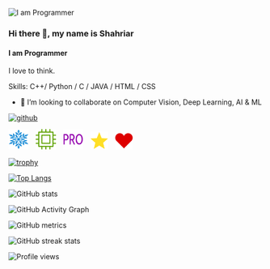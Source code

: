![I am Programmer](https://media.licdn.com/dms/image/D5616AQENkLW9rYa6Og/profile-displaybackgroundimage-shrink_350_1400/0/1693378493514?e=1698883200&v=beta&t=vOXSKT-K3gZ6_MuK_YPfZGEcxnnhKMy2Xh8hFmWL_9I)
### Hi there 👋, my name is Shahriar
#### I am Programmer


I love to think.

Skills: C++/ Python / C / JAVA / HTML / CSS

- 👯 I’m looking to collaborate on Computer Vision, Deep Learning, AI & ML 


[<img src='https://cdn.jsdelivr.net/npm/simple-icons@3.0.1/icons/github.svg' alt='github' height='40'>](https://github.com/https://github.com/beef-steak)  

<a href='https://archiveprogram.github.com/'><img src='https://raw.githubusercontent.com/acervenky/animated-github-badges/master/assets/acbadge.gif' width='40' height='40'></a> <a href='https://docs.github.com/en/developers'><img src='https://raw.githubusercontent.com/acervenky/animated-github-badges/master/assets/devbadge.gif' width='40' height='40'></a> <a href='https://github.com/pricing'><img src='https://raw.githubusercontent.com/acervenky/animated-github-badges/master/assets/pro.gif' width='40' height='40'></a> <a href='https://stars.github.com/'><img src='https://raw.githubusercontent.com/acervenky/animated-github-badges/master/assets/starbadge.gif' width='35' height='35'></a> <a href='https://docs.github.com/en/github/supporting-the-open-source-community-with-github-sponsors'><img src='https://raw.githubusercontent.com/acervenky/animated-github-badges/master/assets/sponsorbadge.gif' width='35' height='35'></a> 

[![trophy](https://github-profile-trophy.vercel.app/?username=https://github.com/beef-steak)](https://github.com/ryo-ma/github-profile-trophy)

[![Top Langs](https://github-readme-stats.vercel.app/api/top-langs/?username=https://github.com/beef-steak)](https://github.com/anuraghazra/github-readme-stats)

![GitHub stats](https://github-readme-stats.vercel.app/api?username=https://github.com/beef-steak&show_icons=true)  

![GitHub Activity Graph](https://activity-graph.herokuapp.com/graph?username=https://github.com/beef-steak)  

![GitHub metrics](https://metrics.lecoq.io/https://github.com/beef-steak)  

![GitHub streak stats](https://streak-stats.demolab.com/?user=https://github.com/beef-steak)  

![Profile views](https://gpvc.arturio.dev/https://github.com/beef-steak)  
